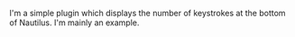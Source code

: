 I'm a simple plugin which displays the number of keystrokes at the bottom of Nautilus. I'm mainly an example.